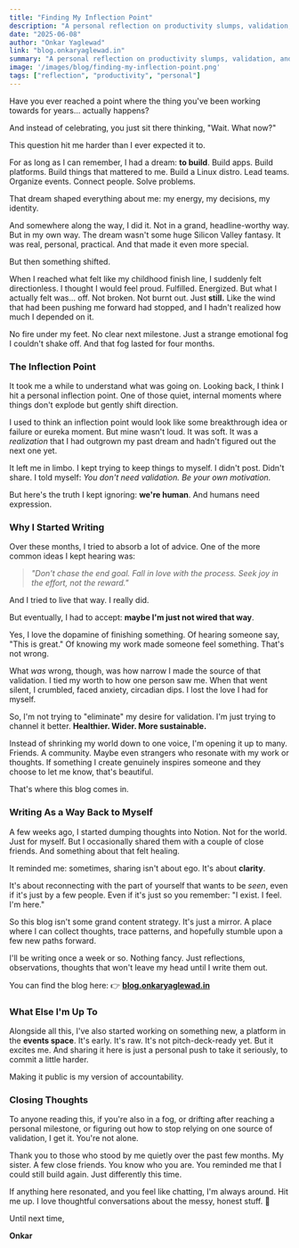 ```yaml
---
title: "Finding My Inflection Point"
description: "A personal reflection on productivity slumps, validation, and rediscovering my drive."
date: "2025-06-08"
author: "Onkar Yaglewad"
link: "blog.onkaryaglewad.in"
summary: "A personal reflection on productivity slumps, validation, and rediscovering my drive."
image: '/images/blog/finding-my-inflection-point.png'
tags: ["reflection", "productivity", "personal"]
---
```


Have you ever reached a point where the thing you've been working towards for years... actually happens?

And instead of celebrating, you just sit there thinking, "Wait. What now?"

This question hit me harder than I ever expected it to.

For as long as I can remember, I had a dream: **to build**. Build apps. Build platforms. Build things that mattered to me. Build a Linux distro. Lead teams. Organize events. Connect people. Solve problems.

That dream shaped everything about me: my energy, my decisions, my identity.

And somewhere along the way, I did it. Not in a grand, headline-worthy way. But in my own way. The dream wasn't some huge Silicon Valley fantasy. It was real, personal, practical. And that made it even more special.

But then something shifted.

When I reached what felt like my childhood finish line, I suddenly felt directionless. I thought I would feel proud. Fulfilled. Energized. But what I actually felt was... off. Not broken. Not burnt out. Just **still.** Like the wind that had been pushing me forward had stopped, and I hadn't realized how much I depended on it.

No fire under my feet. No clear next milestone. Just a strange emotional fog I couldn't shake off. And that fog lasted for four months.

### The Inflection Point

It took me a while to understand what was going on. Looking back, I think I hit a personal inflection point. One of those quiet, internal moments where things don't explode but gently shift direction.

I used to think an inflection point would look like some breakthrough idea or failure or eureka moment. But mine wasn't loud. It was soft. It was a *realization* that I had outgrown my past dream and hadn't figured out the next one yet.

It left me in limbo. I kept trying to keep things to myself. I didn't post. Didn't share. I told myself: *You don't need validation. Be your own motivation.*

But here's the truth I kept ignoring: **we're human**. And humans need expression.

### Why I Started Writing

Over these months, I tried to absorb a lot of advice. One of the more common ideas I kept hearing was:

> *"Don't chase the end goal. Fall in love with the process. Seek joy in the effort, not the reward."*

And I tried to live that way. I really did.

But eventually, I had to accept: **maybe I'm just not wired that way**.

Yes, I love the dopamine of finishing something. Of hearing someone say, "This is great." Of knowing my work made someone feel something. That's not wrong.

What *was* wrong, though, was how narrow I made the source of that validation. I tied my worth to how one person saw me. When that went silent, I crumbled, faced anxiety, circadian dips. I lost the love I had for myself.

So, I'm not trying to "eliminate" my desire for validation. I'm just trying to channel it better. **Healthier. Wider. More sustainable.**

Instead of shrinking my world down to one voice, I'm opening it up to many. Friends. A community. Maybe even strangers who resonate with my work or thoughts. If something I create genuinely inspires someone and they choose to let me know, that's beautiful.

That's where this blog comes in.

### Writing As a Way Back to Myself

A few weeks ago, I started dumping thoughts into Notion. Not for the world. Just for myself. But I occasionally shared them with a couple of close friends. And something about that felt healing.

It reminded me: sometimes, sharing isn't about ego. It's about **clarity**.

It's about reconnecting with the part of yourself that wants to be *seen*, even if it's just by a few people. Even if it's just so you remember: "I exist. I feel. I'm here."

So this blog isn't some grand content strategy. It's just a mirror. A place where I can collect thoughts, trace patterns, and hopefully stumble upon a few new paths forward.

I'll be writing once a week or so. Nothing fancy. Just reflections, observations, thoughts that won't leave my head until I write them out.

You can find the blog here: 👉 [**blog.onkaryaglewad.in**](http://blog.onkaryaglewad.in)

### What Else I'm Up To

Alongside all this, I've also started working on something new, a platform in the **events space**. It's early. It's raw. It's not pitch-deck-ready yet. But it excites me. And sharing it here is just a personal push to take it seriously, to commit a little harder.

Making it public is my version of accountability.

### Closing Thoughts

To anyone reading this, if you're also in a fog, or drifting after reaching a personal milestone, or figuring out how to stop relying on one source of validation, I get it. You're not alone.

Thank you to those who stood by me quietly over the past few months. My sister. A few close friends. You know who you are. You reminded me that I could still build again. Just differently this time.

If anything here resonated, and you feel like chatting, I'm always around. Hit me up. I love thoughtful conversations about the messy, honest stuff. 💬

Until next time,

**Onkar** 